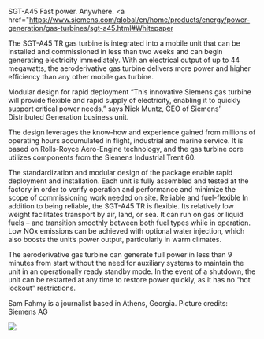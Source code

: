 
SGT-A45 Fast power. Anywhere.
<a href="https://www.siemens.com/global/en/home/products/energy/power-generation/gas-turbines/sgt-a45.html#Whitepaper</a>

The SGT-A45 TR gas turbine is integrated into a mobile unit that can be installed and commissioned in less than two weeks and can begin generating electricity immediately. With an electrical output of up to 44 megawatts, the aeroderivative gas turbine delivers more power and higher efficiency than any other mobile gas turbine.

Modular design for rapid deployment
“This innovative Siemens gas turbine will provide flexible and rapid supply of electricity, enabling it to quickly support critical power needs,” says Nick Muntz, CEO of Siemens’ Distributed Generation business unit.

The design leverages the know-how and experience gained from millions of operating hours accumulated in flight, industrial and marine service. It is based on Rolls-Royce Aero-Engine technology, and the gas turbine core utilizes components from the Siemens Industrial Trent 60.

The standardization and modular design of the package enable rapid deployment and installation. Each unit is fully assembled and tested at the factory in order to verify operation and performance and minimize the scope of commissioning work needed on site.
Reliable and fuel-flexible
In addition to being reliable, the SGT-A45 TR is flexible. Its relatively low weight facilitates transport by air, land, or sea. It can run on gas or liquid fuels – and transition smoothly between both fuel types while in operation. Low NOx emissions can be achieved with optional water injection, which also boosts the unit’s power output, particularly in warm climates.

The aeroderivative gas turbine can generate full power in less than 9 minutes from start without the need for auxiliary systems to maintain the unit in an operationally ready standby mode. In the event of a shutdown, the unit can be restarted at any time to restore power quickly, as it has no “hot lockout” restrictions.

Sam Fahmy is a journalist based in Athens, Georgia.
Picture credits: Siemens AG



[![](http://img.youtube.com/vi/r4H_j-DoSaY/0.jpg)](http://www.youtube.com/watch?v=r4H_j-DoSaY "The Siemens SGT-800 A 50-MW-class industrial gas turbine")

